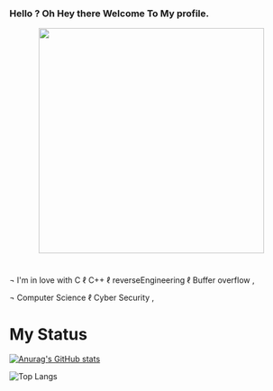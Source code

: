 ### Hello ? Oh Hey there Welcome To My **profile**.

<div align="center" style="display: flex; justify-content: center; align-items: center;">
  <img src="[https://cdn.discordapp.com/attachments/1182793367709560953/1200552996233302016/IMG_2595.jpg?ex=65c6991b&is=65b4241b&hm=27f72c0aa4281828afeca3610b06307a4f58ee3fde4bfdfc67c8fd3fcd3e7c97&](https://cdn.discordapp.com/attachments/1147195240181153865/1210531753568247838/106308342.pngex=65eae68c&is=65d8718c&hm=1b10ff4777cbde31ba53fde1ea154e232d44565b6e9de5cd7be9590984a92a39&)" width="400">
</div>

#

¬  I'm in love with C ℓ C++ ℓ reverseEngineering ℓ Buffer overflow ,

¬  Computer Science ℓ Cyber Security ,

#

# My Status 

[![Anurag's GitHub stats](https://github-readme-stats.vercel.app/api?username=0xL2r&theme=radical&show_icons=true)](https://github.com/anuraghazra/github-readme-stats)

![Top Langs](https://github-readme-stats.vercel.app/api/top-langs/?username=0xL2r&theme=radical)
